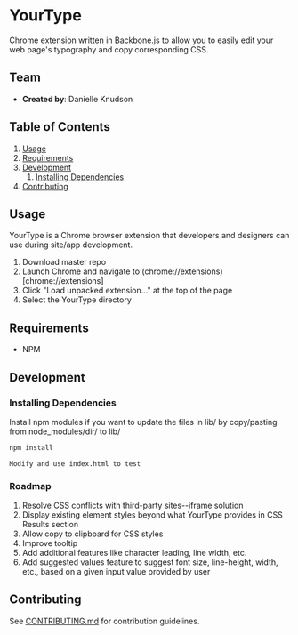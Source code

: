 # YourType

Chrome extension written in Backbone.js to allow you to easily edit your web page's typography and copy corresponding CSS.

## Team

  - __Created by__: Danielle Knudson

## Table of Contents

1. [Usage](#Usage)
1. [Requirements](#requirements)
1. [Development](#development)
    1. [Installing Dependencies](#installing-dependencies)
1. [Contributing](#contributing)

## Usage

YourType is a Chrome browser extension that developers and designers can use during site/app development.

1. Download master repo 
1. Launch Chrome and navigate to (chrome://extensions)[chrome://extensions]
1. Click "Load unpacked extension..." at the top of the page
1. Select the YourType directory

## Requirements

- NPM

## Development

### Installing Dependencies

Install npm modules if you want to update the files in lib/ by copy/pasting from node_modules/dir/ to lib/

```sh
npm install
```

```
Modify and use index.html to test
```

### Roadmap

1. Resolve CSS conflicts with third-party sites--iframe solution
1. Display existing element styles beyond what YourType provides in CSS Results section
1. Allow copy to clipboard for CSS styles
1. Improve tooltip
1. Add additional features like character leading, line width, etc.
1. Add suggested values feature to suggest font size, line-height, width, etc., based on a given input value provided by user


## Contributing

See [CONTRIBUTING.md](CONTRIBUTING.md) for contribution guidelines.
